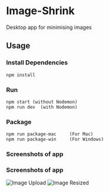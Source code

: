 # Image-Shrink
Desktop app for minimising images

## Usage

### Install Dependencies

```
npm install
```

### Run

```
npm start (without Nodemon)
npm run dev  (with Nodemon)
```

### Package

```
npm run package-mac     (For Mac)
npm run package-win     (For Windows)
```

### Screenshots of app
### Screenshots of app
![Image Upload](https://user-images.githubusercontent.com/47039016/127477622-79cbef36-04de-4ac5-aa3a-0ab064188e57.png)
![Image Resized](https://user-images.githubusercontent.com/47039016/127477641-1d475e6a-63de-469b-b6b6-5ee73c76ce9e.png)
